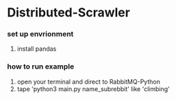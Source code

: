 # Distributed-Scrawler

### set up envrionment
1. install pandas

### how to run example
1. open your terminal and direct to RabbitMQ-Python
2. tape 'python3 main.py name_subrebbit' like 'climbing'
